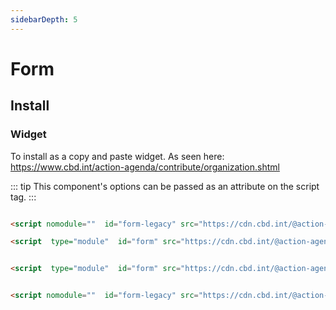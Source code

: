 ```yaml
---
sidebarDepth: 5
---
```

# Form



## Install

### Widget
To install as a copy and paste widget. As seen here:  <a href="https://www.cbd.int/action-agenda/contribute/organization.shtml" rel="noopener noreferrer" target="_blank"> <OutboundLink/> https://www.cbd.int/action-agenda/contribute/organization.shtml </a>

::: tip
This component's options can be passed as an attribute on the script tag. 
:::

<code-group>
<code-block title="MODERN">

```html

<script nomodule=""  id="form-legacy" src="https://cdn.cbd.int/@action-agenda/form@1.0.6/dist/widget/index.umd.min.js"></script>

<script  type="module"  id="form" src="https://cdn.cbd.int/@action-agenda/form@1.0.6/dist/widget/index.min.js"></script>


```
</code-block>

<code-block title="MODULE">

```html

<script  type="module"  id="form" src="https://cdn.cbd.int/@action-agenda/form@1.0.5/dist/widget/index.min.js"></script>


```
</code-block>

<code-block title="UMD">

```html

<script nomodule=""  id="form-legacy" src="https://cdn.cbd.int/@action-agenda/form@1.0.5/dist/widget/index.umd.min.js"></script>

```
</code-block>
</code-group>
